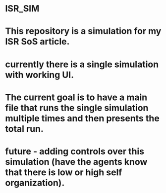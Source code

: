 # ISR_SIM
# This repository is a simulation for my ISR SoS article.
# currently there is a single simulation with working UI.
# The current goal is to have a main file that runs the single simulation multiple times and then presents the total run.
# future - adding controls over this simulation (have the agents know that there is low or high self organization).
